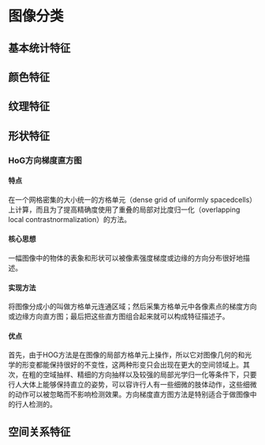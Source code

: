 # 图像分类
## 基本统计特征
## 颜色特征
## 纹理特征
## 形状特征
### HoG方向梯度直方图
#### 特点
在一个网格密集的大小统一的方格单元（dense grid of uniformly spacedcells）上计算，而且为了提高精确度使用了重叠的局部对比度归一化（overlapping local contrastnormalization）的方法。

#### 核心思想
一幅图像中的物体的表象和形状可以被像素强度梯度或边缘的方向分布很好地描述。

#### 实现方法
将图像分成小的叫做方格单元连通区域；然后采集方格单元中各像素点的梯度方向或边缘方向直方图；最后把这些直方图组合起来就可以构成特征描述子。

#### 优点
首先，由于HOG方法是在图像的局部方格单元上操作，所以它对图像几何的和光学的形变都能保持很好的不变性，这两种形变只会出现在更大的空间领域上。其次，在粗的空域抽样、精细的方向抽样以及较强的局部光学归一化等条件下，只要行人大体上能够保持直立的姿势，可以容许行人有一些细微的肢体动作，这些细微的动作可以被忽略而不影响检测效果。方向梯度直方图方法是特别适合于做图像中的行人检测的。
## 空间关系特征